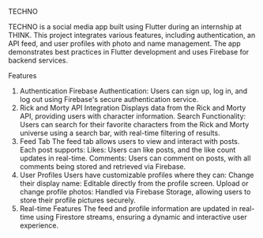 TECHNO

TECHNO is a social media app built using Flutter during an internship at THINK. This project integrates various features, including authentication, an API feed, and user profiles with photo and name management. The app demonstrates best practices in Flutter development and uses Firebase for backend services.

Features
1. Authentication
Firebase Authentication: Users can sign up, log in, and log out using Firebase's secure authentication service.
2. Rick and Morty API Integration
Displays data from the Rick and Morty API, providing users with character information.
Search Functionality: Users can search for their favorite characters from the Rick and Morty universe using a search bar, with real-time filtering of results.
3. Feed Tab
The feed tab allows users to view and interact with posts.
Each post supports:
Likes: Users can like posts, and the like count updates in real-time.
Comments: Users can comment on posts, with all comments being stored and retrieved via Firebase.
4. User Profiles
Users have customizable profiles where they can:
Change their display name: Editable directly from the profile screen.
Upload or change profile photos: Handled via Firebase Storage, allowing users to store their profile pictures securely.
5. Real-time Features
The feed and profile information are updated in real-time using Firestore streams, ensuring a dynamic and interactive user experience.
